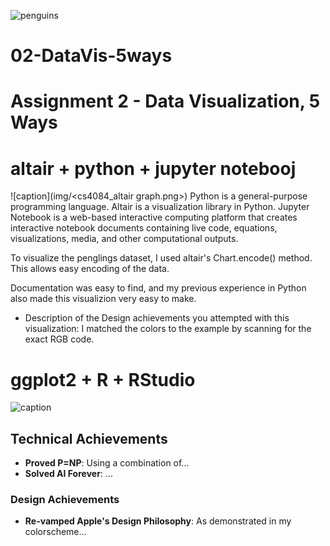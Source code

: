 
![penguins](https://github.com/cs4804-24c/a2-DataVis-5Ways/assets/412089/accc5680-3c77-4d29-9502-d3ff8cd922af)

# 02-DataVis-5ways

Assignment 2 - Data Visualization, 5 Ways  
===

# altair + python + jupyter notebooj

![caption](img/<cs4084_altair graph.png>)
Python is a general-purpose programming language. Altair is a visualization library in Python. Jupyter Notebook is a web-based interactive computing platform that creates interactive notebook documents containing live code, equations, visualizations, media, and other computational outputs. 

To visualize the penglings dataset, I used altair's Chart.encode() method. This allows easy encoding of the data.

Documentation was easy to find, and my previous experience in Python also made this visualizion very easy to make. 

* Description of the Design achievements you attempted with this visualization: I matched the colors to the example by scanning for the exact RGB code.

# ggplot2 + R + RStudio

![caption](img/<ggplot2.png>)


## Technical Achievements
- **Proved P=NP**: Using a combination of...
- **Solved AI Forever**: ...

### Design Achievements
- **Re-vamped Apple's Design Philosophy**: As demonstrated in my colorscheme...
